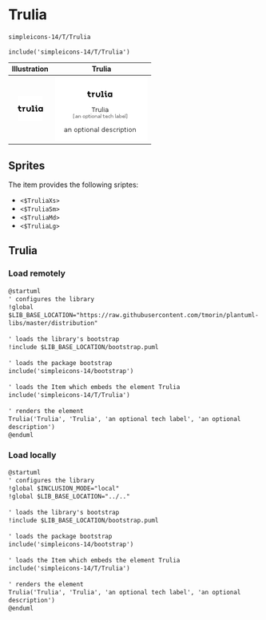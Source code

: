# Trulia


```text
simpleicons-14/T/Trulia
```

```text
include('simpleicons-14/T/Trulia')
```



| Illustration | Trulia |
| :---: | :---: |
| ![illustration for Illustration](../../simpleicons-14/T/Trulia.png) | ![illustration for Trulia](../../simpleicons-14/T/Trulia.Local.png) |



## Sprites
The item provides the following sriptes:

- `<$TruliaXs>`
- `<$TruliaSm>`
- `<$TruliaMd>`
- `<$TruliaLg>`





## Trulia

### Load remotely
```plantuml
@startuml
' configures the library
!global $LIB_BASE_LOCATION="https://raw.githubusercontent.com/tmorin/plantuml-libs/master/distribution"

' loads the library's bootstrap
!include $LIB_BASE_LOCATION/bootstrap.puml

' loads the package bootstrap
include('simpleicons-14/bootstrap')

' loads the Item which embeds the element Trulia
include('simpleicons-14/T/Trulia')

' renders the element
Trulia('Trulia', 'Trulia', 'an optional tech label', 'an optional description')
@enduml
```

### Load locally
```plantuml
@startuml
' configures the library
!global $INCLUSION_MODE="local"
!global $LIB_BASE_LOCATION="../.."

' loads the library's bootstrap
!include $LIB_BASE_LOCATION/bootstrap.puml

' loads the package bootstrap
include('simpleicons-14/bootstrap')

' loads the Item which embeds the element Trulia
include('simpleicons-14/T/Trulia')

' renders the element
Trulia('Trulia', 'Trulia', 'an optional tech label', 'an optional description')
@enduml
```

